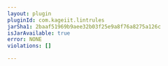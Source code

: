 ```yaml
---
layout: plugin
pluginId: com.kageiit.lintrules
jarSha1: 2baaf51969b9aee32b03f25e9a8f76a8275a126c
isJarAvailable: true
error: NONE
violations: []

---
```

